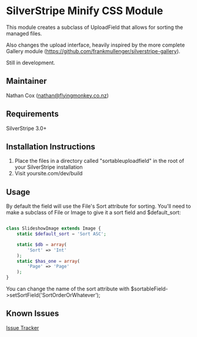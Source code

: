 SilverStripe Minify CSS Module
=============

This module creates a subclass of UploadField that allows for sorting the managed files.

Also changes the upload interface, heavily inspired by the more complete Gallery module (https://github.com/frankmullenger/silverstripe-gallery).

Still in development.


Maintainer
-------------

Nathan Cox (<nathan@flyingmonkey.co.nz>)

Requirements
---------------

SilverStripe 3.0+


Installation Instructions
-------------------------

1. Place the files in a directory called "sortableuploadfield" in the root of your SilverStripe installation
2. Visit yoursite.com/dev/build


Usage
-----

By default the field will use the File's Sort attribute for sorting.  You'll need to make a subclass of File or Image to give it a sort field and $default_sort:

```php

class SlideshowImage extends Image {
	static $default_sort = 'Sort ASC';

	static $db = array(
		'Sort' => 'Int'
	);
	static $has_one = array(
		'Page' => 'Page'
	);
}

```

You can change the name of the sort attribute with $sortableField->setSortField('SortOrderOrWhatever');


Known Issues
------------

[Issue Tracker](https://github.com/nathancox/silverstripe-sortableuploadfield/issues)
